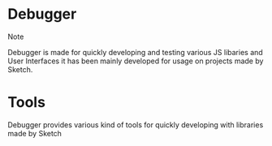 # Debugger

> [!NOTE]
> Debugger is made for quickly developing and testing various JS libaries and User Interfaces it has been mainly developed for usage on projects made by Sketch.

# Tools
Debugger provides various kind of tools for quickly developing with libraries made by Sketch
